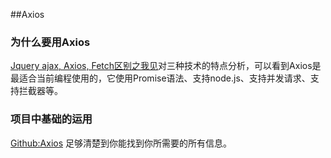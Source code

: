 ##Axios


### 为什么要用Axios


[Jquery ajax, Axios, Fetch区别之我见](https://segmentfault.com/a/1190000012836882)对三种技术的特点分析，可以看到Axios是最适合当前编程使用的，它使用Promise语法、支持node.js、支持并发请求、支持拦截器等。
	
### 项目中基础的运用

[Github:Axios](https://github.com/axios/axios) 足够清楚到你能找到你所需要的所有信息。


